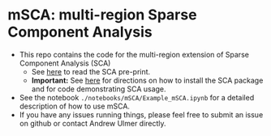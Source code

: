 # mSCA: multi-region Sparse Component Analysis

- This repo contains the code for the multi-region extension of Sparse Component Analysis (SCA)
  - See [here](https://www.biorxiv.org/content/10.1101/2024.02.05.578988v1) to read the SCA pre-print.
  - **Important:** See [here](https://github.com/glaserlab/sca) for directions on how to install the SCA package and for code demonstrating SCA usage.
- See the notebook `./notebooks/mSCA/Example_mSCA.ipynb` for a detailed description of how to use mSCA.
- If you have any issues running things, please feel free to submit an issue on github or contact Andrew Ulmer directly.
